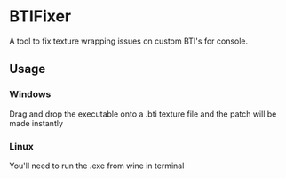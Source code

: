 # BTIFixer
A tool to fix texture wrapping issues on custom BTI's for console.

## Usage

### Windows
Drag and drop the executable onto a .bti texture file and the patch will be made instantly

### Linux
You'll need to run the .exe from wine in terminal
